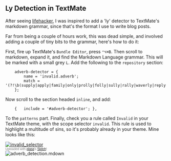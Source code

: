 Ly Detection in TextMate
------------------------

After seeing [lifehacker](http://lifehacker.com/240522/lifehacker-code--the-ly-detector-greasemonkey-user-script "Lifehacker Code:  The Ly Detector (Greasemonkey user script)"), I was inspired to add a 'ly' detector to TextMate's markdown grammar, since that's the format I use to write blog posts. 

Far from being a couple of hours work, this was dead simple, and involved adding a couple of tiny bits to the grammar, here's how to do it:

First, fire up TextMate's `Bundle Editor`, press `⌃⌥⌘B`. Then scroll to markdown, expand it, and find the Markdown Language grammar. This will be marked with a small grey `L`. Add the following to the `repository` section:

		adverb-detector = {
			name = 'invalid.adverb';
			match = '(?!\b(supply|apply|family|only|prolly|folly|sully|rally|waverly|reply|early|probably)\b)\b(\w+ly)\b';
		};

Now scroll to the section headed `inline`, and add:

		{	include = '#adverb-detector'; },

To the `patterns` part. Finally, check you a rule called `Invalid` in your TextMate theme, with the scope selector `invalid`. This rule is used to highlight a multitude of sins, so it's probably already in your theme. Mine looks like this:

<div class="thumbnail"><a href="http://skitch.com/mattfoster/brgqd/invalid-selector"><img src="http://img.skitch.com/20090210-fu4tuujj2inxge1994f3mfxx1m.preview.jpg" alt="invalid_selector" /></a><br /><span style="font-family: Lucida Grande, Trebuchet, sans-serif, Helvetica, Arial; font-size: 10px; color: #808080">Uploaded with <a href="http://plasq.com/">plasq</a>'s <a href="http://skitch.com">Skitch</a>!</span></div>

<img src="http://img.skitch.com/20090210-b42mb5qkccbqa2xg6gib53361q.png" alt="adverb_detection.mdown"/>
